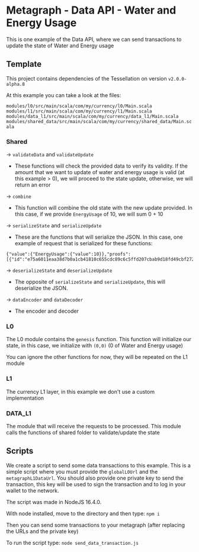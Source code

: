 
# Metagraph - Data API - Water and Energy Usage

  

This is one example of the Data API, where we can send transactions to update the state of Water and Energy usage
  

## Template

This project contains dependencies of the Tessellation on version `v2.0.0-alpha.8`

 
At this example you can take a look at the files:

`modules/l0/src/main/scala/com/my/currency/l0/Main.scala`
`modules/l1/src/main/scala/com/my/currency/l1/Main.scala`
`modules/data_l1/src/main/scala/com/my/currency/data_l1/Main.scala`
`modules/shared_data/src/main/scala/com/my/currency/shared_data/Main.scala`


### Shared
->   `validateData` and `validateUpdate`
* These functions will check the provided data to verify its validity. If the amount that we want to update  of water and energy usage is valid (at this example > 0), we will proceed to the state update, otherwise, we will return an error

-> `combine`
* This function will combine the old state with the new update provided. In this case, if we provide `EnergyUsage` of 10, we will sum 0 + 10

-> `serializeState` and `serializeUpdate`
* These are the functions that will serialize the JSON. In this case, one example of request that is serialized for these functions:
 ```
 {"value":{"EnergyUsage":{"value":10}},"proofs":[{"id":"e75a6011eaa38d7b0a1cb41810c655cdc89c6c5ffd207cbab9d18fd49cbf2729e262b5387a4687a23a163d14bc0dff8ef6539e2a73932e77d2de6b1895facd99","signature":"3044022060107a64dabbc9b0e2779a9fada99646798b3ebd21ecda22c7de2740f13addc30220564d8303f1a581f9a7c021252f624911b7c3bec63620a0d000b7f651753e020d"}]}
 ```
-> `deserializeState` and `deserializeUpdate`
* The opposite of `serializeState` and `serializeUpdate`, this will deserialize the JSON.

-> `dataEncoder` and `dataDecoder`
* The encoder and decoder

### L0
The L0 module contains the `genesis` function. This function will initialize our state, in this case, we initialize with `(0,0)` (0 of Water and Energy usage)

You can ignore the other functions for now, they will be repeated on the L1 module

### L1
The currency L1 layer, in this example we don't use a custom implementation
  
### DATA_L1
The module that will receive the requests to be processed. This module calls the functions of shared folder to validate/update the state
  
 ## Scripts
 We create a script to send some data transactions to this example. This is a simple script where you must provide the `globalL0Url` and the `metagraphL1DataUrl`. You should also provide one private key to send the transaction, this key will be used to sign the transaction and to log in your wallet to the network.

 The script was made in NodeJS 16.4.0.

With node installed, move to the directory and then type: `npm i`

Then you can send some transactions to your metagraph (after replacing the URLs and the private key)

To run the script type: `node send_data_transaction.js`
